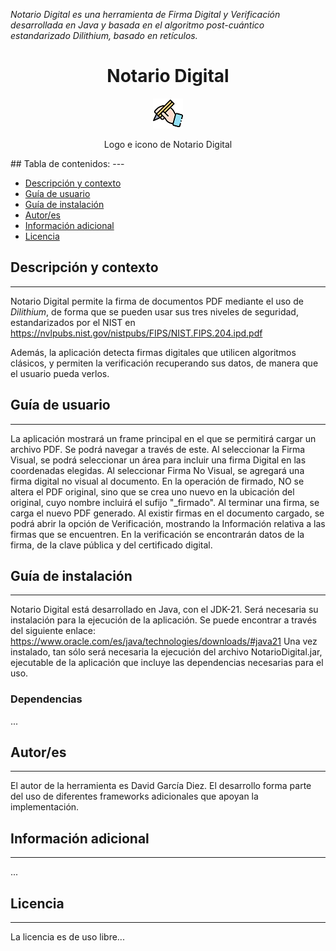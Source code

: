 
*Notario Digital es una herramienta de Firma Digital y Verificación desarrollada en Java y basada en el algoritmo post-cuántico estandarizado Dilithium, basado en retículos.*

<h1 align="center">Notario Digital</h1>
<p align="center"><img src="https://github.com/dgarcd06/NotarioDigital/blob/main/recursos/icono_jframe.png"/></p> 
<p align="center"> Logo e icono de Notario Digital</p>
## Tabla de contenidos:
---

- [Descripción y contexto](#descripción-y-contexto)
- [Guía de usuario](#guía-de-usuario)
- [Guía de instalación](#guía-de-instalación)
- [Autor/es](#autores)
- [Información adicional](#información-adicional)
- [Licencia](#licencia)


## Descripción y contexto
---
Notario Digital permite la firma de documentos PDF mediante el uso de *Dilithium*, de forma que se pueden usar sus tres niveles de seguridad, estandarizados por el NIST en https://nvlpubs.nist.gov/nistpubs/FIPS/NIST.FIPS.204.ipd.pdf

Además, la aplicación detecta firmas digitales que utilicen algoritmos clásicos, y permiten la verificación recuperando sus datos, de manera que el usuario pueda verlos.
## Guía de usuario
---
La aplicación mostrará un frame principal en el que se permitirá cargar un archivo PDF. Se podrá navegar a través de este. Al seleccionar la Firma Visual, se podrá seleccionar un área para incluir una firma Digital
en las coordenadas elegidas. 
Al seleccionar Firma No Visual, se agregará una firma digital no visual al documento. 
En la operación de firmado, NO se altera el PDF original, sino que se crea uno nuevo en la ubicación del original, cuyo nombre incluirá el sufijo "_firmado". Al terminar una firma, se carga el nuevo PDF generado.
Al existir firmas en el documento cargado, se podrá abrir la opción de Verificación, mostrando la Información
relativa a las firmas que se encuentren. En la verificación se encontrarán datos de la firma, de la clave pública y del certificado digital. 
 	
## Guía de instalación
---
Notario Digital está desarrollado en Java, con el JDK-21. Será necesaria su instalación para la ejecución de la aplicación. Se puede encontrar a través del siguiente enlace: https://www.oracle.com/es/java/technologies/downloads/#java21
Una vez instalado, tan sólo será necesaria la ejecución del archivo NotarioDigital.jar, ejecutable de la aplicación que incluye las dependencias necesarias para el uso.



### Dependencias
...

## Autor/es
---
El autor de la herramienta es David García Diez. El desarrollo forma parte del uso de diferentes frameworks adicionales que apoyan la implementación.

## Información adicional
---
...

## Licencia 
---

La licencia es de uso libre...

